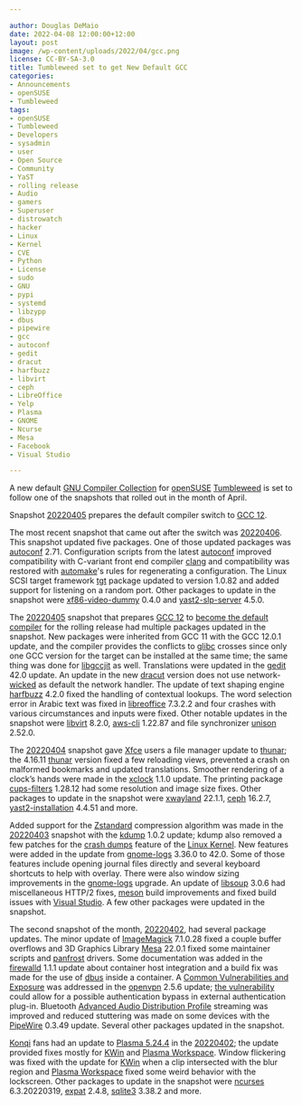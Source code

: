```yaml
---

author: Douglas DeMaio
date: 2022-04-08 12:00:00+12:00
layout: post
image: /wp-content/uploads/2022/04/gcc.png
license: CC-BY-SA-3.0
title: Tumbleweed set to get New Default GCC 
categories:
- Announcements
- openSUSE
- Tumbleweed
tags:
- openSUSE
- Tumbleweed
- Developers
- sysadmin
- user
- Open Source
- Community
- YaST
- rolling release
- Audio
- gamers
- Superuser
- distrowatch
- hacker
- Linux
- Kernel
- CVE
- Python
- License
- sudo
- GNU
- pypi
- systemd
- libzypp
- dbus
- pipewire
- gcc
- autoconf
- gedit
- dracut
- harfbuzz
- libvirt
- ceph
- LibreOffice
- Yelp
- Plasma
- GNOME
- Ncurse
- Mesa
- Facebook
- Visual Studio

---
```


A new default [GNU Compiler Collection](https://gcc.gnu.org/) for [openSUSE](https://get.opensuse.org/) [Tumbleweed](https://get.opensuse.org/tumbleweed/) is set to follow one of the snapshots that rolled out in the month of April. 

Snapshot [20220405](https://lists.opensuse.org/archives/list/factory@lists.opensuse.org/thread/EXZXDQHCQEIVLC2RSBDGLTKBW5THRN2Y/) prepares the default compiler switch to [GCC 12](https://gcc.gnu.org/).

The most recent snapshot that came out after the switch was [20220406](https://lists.opensuse.org/archives/list/factory@lists.opensuse.org/thread/JO5OD74UXQCEXCW6IBSOHXEDASYEQQHZ/). This snapshot updated five packages. One of those updated packages was [autoconf](https://www.gnu.org/software/autoconf/) 2.71. Configuration scripts from the latest [autoconf](https://www.gnu.org/software/autoconf/) improved compatibility with C-variant front end compiler [clang](https://clang.llvm.org/) and compatibility was restored with [automake](https://www.gnu.org/software/automake/)'s rules for regenerating a configuration. The Linux SCSI target framework [tgt](https://github.com/fujita/tgt) package updated to version 1.0.82 and added support for listening on a random port.  Other packages to update in the snapshot were [xf86-video-dummy](https://gitlab.freedesktop.org/xorg/driver/xf86-video-dummy) 0.4.0 and [yast2-slp-server](https://github.com/yast/yast-slp-server) 4.5.0.

The [20220405](https://lists.opensuse.org/archives/list/factory@lists.opensuse.org/thread/EXZXDQHCQEIVLC2RSBDGLTKBW5THRN2Y/) snapshot that prepares [GCC 12](https://gcc.gnu.org/) to [become the default compiler](https://etherpad.opensuse.org/p/ReleaseEngineering-20220406) for the rolling release had multiple packages updated in the snapshot. New packages were inherited from GCC 11 with the GCC 12.0.1 update, and the compiler provides the conflicts to [glibc](https://www.gnu.org/software/libc/) crosses since only one GCC version for the target can be installed at the same time; the same thing was done for [libgccjit](https://gcc.gnu.org/onlinedocs/jit/) as well. Translations were updated in the [gedit](https://wiki.gnome.org/Apps/Gedit) 42.0 update. An update in the new [dracut](https://dracut.wiki.kernel.org/index.php/Main_Page) version does not use network-[wicked](https://github.com/openSUSE/wicked) as default the network handler. The update of text shaping engine [harfbuzz](https://github.com/harfbuzz/harfbuzz) 4.2.0 fixed the handling of contextual lookups. The word selection error in Arabic text was fixed in [libreoffice](https://wiki.documentfoundation.org/Releases/7.3.2/RC2) 7.3.2.2 and four crashes with various circumstances and inputs were fixed. Other notable updates in the snapshot were [libvirt](https://libvirt.org)  8.2.0, [aws-cli](https://aws.amazon.com/cli/) 1.22.87 and file synchronizer [unison](https://www.cis.upenn.edu/~bcpierce/unison/) 2.52.0.
 
The [20220404](https://lists.opensuse.org/archives/list/factory@lists.opensuse.org/thread/N6CXYMVZP2ZCY65ERT2F3AZSPN46ZQHW/) snapshot gave [Xfce](https://www.xfce.org/) users a file manager update to [thunar](https://en.wikipedia.org/wiki/Thunar); the 4.16.11 [thunar](https://en.wikipedia.org/wiki/Thunar) version fixed a few reloading views, prevented a crash on malformed bookmarks and updated translations. Smoother rendering of a clock’s hands were made in the [xclock](https://www.x.org/archive/X11R6.8.1/doc/xclock.1.html) 1.1.0 update. The printing package [cups-filters](https://github.com/OpenPrinting/cups-filters) 1.28.12 had some resolution and image size fixes. Other packages to update in the snapshot were [xwayland](https://wayland.freedesktop.org/) 22.1.1, [ceph](https://ceph.io/) 16.2.7, [yast2-installation](https://github.com/yast/yast-installation) 4.4.51 and more.

Added support for the [Zstandard](https://github.com/facebook/zstd) compression algorithm was made in the [20220403](https://lists.opensuse.org/archives/list/factory@lists.opensuse.org/thread/ATW7Z3ET6DYTO6RF2SEQ7ZRSJUGTHM4E/) snapshot with the [kdump](https://www.kernel.org/doc/html/latest/admin-guide/kdump/kdump.html) 1.0.2 update; kdump also removed a few patches for the [crash dumps](https://en.wikipedia.org/wiki/Core_dump) feature of the [Linux Kernel](https://www.kernel.org/). New features were added in the update from [gnome-logs](https://gitlab.gnome.org/GNOME/gnome-logs) 3.36.0 to 42.0. Some of those features include opening journal files directly and several keyboard shortcuts to help with overlay. There were also window sizing improvements in the [gnome-logs](https://gitlab.gnome.org/GNOME/gnome-logs) upgrade. An update of [libsoup](https://gitlab.gnome.org/GNOME/libsoup.git)  3.0.6 had miscellaneous HTTP/2 fixes, [meson](https://github.com/mesonbuild/meson) build improvements and fixed build issues with [Visual Studio](https://visualstudio.microsoft.com/). A few other packages were updated in the snapshot.

The second snapshot of the month, [20220402](https://lists.opensuse.org/archives/list/factory@lists.opensuse.org/thread/VWR54ASN6Z5OGTSTP7SLSUTMURKCGZWR/), had several package updates. The minor update of [ImageMagick](https://imagemagick.org/index.php) 7.1.0.28 fixed a couple buffer overflows and 3D Graphics Library [Mesa](https://www.mesa3d.org/) 22.0.1 fixed some maintainer scripts and [panfrost](https://gitlab.freedesktop.org/panfrost) drivers. Some documentation was added in the [firewalld](https://firewalld.org/) 1.1.1 update about container host integration and a build fix was made for the use of [dbus](https://www.freedesktop.org/wiki/Software/dbus/) inside a container. A [Common Vulnerabilities and Exposure](https://en.wikipedia.org/wiki/Common_Vulnerabilities_and_Exposures) was addressed in the [openvpn](https://openvpn.net/) 2.5.6 update; [the vulnerability](https://www.suse.com/security/cve/CVE-2022-0547.html) could allow for a possible authentication bypass in external authentication plug-in. Bluetooth [Advanced Audio Distribution Profile](https://en.wikipedia.org/wiki/List_of_Bluetooth_profiles) streaming was improved and reduced stuttering was made on some devices with the [PipeWire](https://pipewire.org/) 0.3.49 update. Several other packages updated in the snapshot.

[Konqi](https://kde.org) fans had an update to [Plasma 5.24.4](https://kde.org/announcements/plasma/5/5.24.4/) in the [20220402](https://lists.opensuse.org/archives/list/factory@lists.opensuse.org/thread/HURJOQY4MI6RPAUKMUGGHE373SIVPJTD/); the update provided fixes mostly for [KWin](https://invent.kde.org/plasma/kwin) and [Plasma Workspace](https://invent.kde.org/plasma/plasma-workspace). Window flickering was fixed with the update for [KWin](https://invent.kde.org/plasma/kwin) when a clip intersected with the blur region and [Plasma Workspace](https://invent.kde.org/plasma/plasma-workspace) fixed some weird behavior with the lockscreen. Other packages to update in the snapshot were [ncurses](https://en.wikipedia.org/wiki/Ncurses) 6.3.20220319, [expat](https://libexpat.github.io/) 2.4.8, [sqlite3](https://www.sqlite.org/index.html) 3.38.2 and more.

<meta name="openSUSE, Tumbleweed, Developers, sysadmin, user, Open Source, rolling release, gamers, superuser, distrowatch, hacker, Linux, Kernel, gnome, kde, xfce, dbus, facebook, pipewire, gcc, autoconf, gedit, dracut, harfbuzz, ceph, Libre Office, Visual Studio" content="HTML,CSS,XML,JavaScript">
